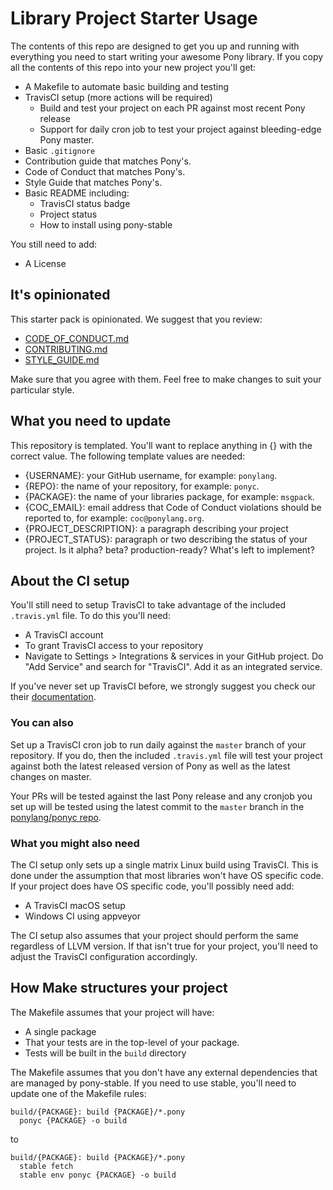 # Library Project Starter Usage

The contents of this repo are designed to get you up and running with everything you need to start writing your awesome Pony library. If you copy all the contents of this repo into your new project you'll get:

- A Makefile to automate basic building and testing
- TravisCI setup (more actions will be required)
  * Build and test your project on each PR against most recent Pony release
  * Support for daily cron job to test your project against bleeding-edge Pony master.
- Basic `.gitignore`
- Contribution guide that matches Pony's.
- Code of Conduct that matches Pony's.
- Style Guide that matches Pony's.
- Basic README including:
  * TravisCI status badge
  * Project status
  * How to install using pony-stable

You still need to add:

- A License

## It's opinionated

This starter pack is opinionated. We suggest that you review:

- [CODE_OF_CONDUCT.md](CODE_OF_CONDUCT.md)
- [CONTRIBUTING.md](CONTRIBUTING.md)
- [STYLE_GUIDE.md](STYLE_GUIDE.md)

Make sure that you agree with them. Feel free to make changes to suit your particular style.

## What you need to update

This repository is templated. You'll want to replace anything in {} with the correct value. The following template values are needed:

- {USERNAME}: your GitHub username, for example: `ponylang`.
- {REPO}: the name of your repository, for example: `ponyc`.
- {PACKAGE}: the name of your libraries package, for example: `msgpack`.
- {COC_EMAIL}: email address that Code of Conduct violations should be reported to, for example: `coc@ponylang.org`.
- {PROJECT_DESCRIPTION}: a paragraph describing your project
- {PROJECT_STATUS}: paragraph or two describing the status of your project. Is it alpha? beta? production-ready? What's left to implement?

## About the CI setup

You'll still need to setup TravisCI to take advantage of the included `.travis.yml` file.  To do this you'll need:

- A TravisCI account
- To grant TravisCI access to your repository
- Navigate to Settings > Integrations & services in your GitHub project. Do "Add Service" and search for "TravisCI". Add it as an integrated service.

If you've never set up TravisCI before, we strongly suggest you check our their [documentation](https://docs.travis-ci.com/).

### You can also

Set up a TravisCI cron job to run daily against the `master` branch of your repository. If you do, then the included `.travis.yml` file will test your project against both the latest released version of Pony as well as the latest changes on master.

Your PRs will be tested against the last Pony release and any cronjob you set up will be tested using the latest commit to the `master` branch in the [ponylang/ponyc repo](https://github.com/ponylang/ponyc).

### What you might also need

The CI setup only sets up a single matrix Linux build using TravisCI. This is done under the assumption that most libraries won't have OS specific code. If your project does have OS specific code, you'll possibly need add:

- A TravisCI macOS setup
- Windows CI using appveyor

The CI setup also assumes that your project should perform the same regardless of LLVM version. If that isn't true for your project, you'll need to adjust the TravisCI configuration accordingly.

## How Make structures your project

The Makefile assumes that your project will have:

- A single package
- That your tests are in the top-level of your package.
- Tests will be built in the `build` directory

The Makefile assumes that you don't have any external dependencies that are managed by pony-stable. If you need to use stable, you'll need to update one of the Makefile rules:

```make
build/{PACKAGE}: build {PACKAGE}/*.pony
  ponyc {PACKAGE} -o build
```

to

```make
build/{PACKAGE}: build {PACKAGE}/*.pony
  stable fetch
  stable env ponyc {PACKAGE} -o build
```
